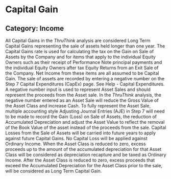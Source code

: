 # Capital Gain
## Category: Income
All Capital Gains in the *ThruThink* analysis are considered Long Term Capital Gains representing the sale of assets held longer than one year.
The Capital Gains rate is used for calculating the tax on the Gain on Sale of Assets by the Company and for items that apply to the individual Equity Owners such as their receipt of Performance Note principal payments and the individual Equity Owners after tax Equity Returns from an Exit Sale of the Company. Net Income from these items are all assumed to be Capital Gain.
The sale of assets are recorded by entering a negative number on the Step 7 Capital Expenditures (CapEx) page. See Help - Capital Expenditures. A negative number input is used to represent Asset Sales and should represent the proceeds from the Asset sale. In the *ThruThink* analysis, the negative number entered as an Asset Sale will reduce the Gross Value of the Asset Class and increase Cash. To fully represent the Asset Sale, multiple accounting style Adjusting Journal Entries (AJE) in Step 7 will need to be made to record the Gain (Loss) on Sale of Assets, the reduction of Accumulated Depreciation and adjust the Asset Value to reflect the removal of the Book Value of the asset instead of the proceeds from the sale. Capital Losses from the Sale of Assets will be carried into future years to apply against future Capital Gains. No Capital Loss will be applied against Ordinary Income.
When the Asset Class is reduced to zero, excess proceeds up to the amount of the accumulated depreciation for that Asset Class will be considered as depreciation recapture and be taxed as Ordinary Income. After the Asset Class is reduced to zero, excess proceeds that exceed the Accumulated Depreciation for the Asset Class prior to the sale, will be considered as Long Term Capital Gain.

